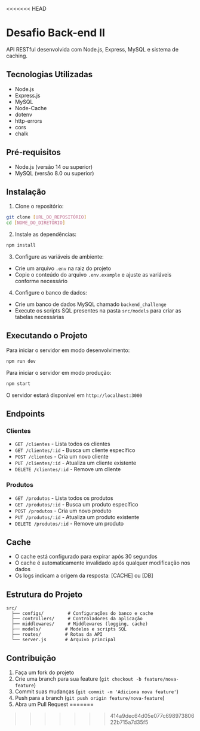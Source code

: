 <<<<<<< HEAD
# Desafio Back-end II

API RESTful desenvolvida com Node.js, Express, MySQL e sistema de caching.

## Tecnologias Utilizadas

- Node.js
- Express.js
- MySQL
- Node-Cache
- dotenv
- http-errors
- cors
- chalk

## Pré-requisitos

- Node.js (versão 14 ou superior)
- MySQL (versão 8.0 ou superior)

## Instalação

1. Clone o repositório:
```bash
git clone [URL_DO_REPOSITÓRIO]
cd [NOME_DO_DIRETÓRIO]
```

2. Instale as dependências:
```bash
npm install
```

3. Configure as variáveis de ambiente:
- Crie um arquivo `.env` na raiz do projeto
- Copie o conteúdo do arquivo `.env.example` e ajuste as variáveis conforme necessário

4. Configure o banco de dados:
- Crie um banco de dados MySQL chamado `backend_challenge`
- Execute os scripts SQL presentes na pasta `src/models` para criar as tabelas necessárias

## Executando o Projeto

Para iniciar o servidor em modo desenvolvimento:
```bash
npm run dev
```

Para iniciar o servidor em modo produção:
```bash
npm start
```

O servidor estará disponível em `http://localhost:3000`

## Endpoints

### Clientes

- `GET /clientes` - Lista todos os clientes
- `GET /clientes/:id` - Busca um cliente específico
- `POST /clientes` - Cria um novo cliente
- `PUT /clientes/:id` - Atualiza um cliente existente
- `DELETE /clientes/:id` - Remove um cliente

### Produtos

- `GET /produtos` - Lista todos os produtos
- `GET /produtos/:id` - Busca um produto específico
- `POST /produtos` - Cria um novo produto
- `PUT /produtos/:id` - Atualiza um produto existente
- `DELETE /produtos/:id` - Remove um produto

## Cache

- O cache está configurado para expirar após 30 segundos
- O cache é automaticamente invalidado após qualquer modificação nos dados
- Os logs indicam a origem da resposta: [CACHE] ou [DB]

## Estrutura do Projeto

```
src/
  ├── configs/         # Configurações do banco e cache
  ├── controllers/     # Controladores da aplicação
  ├── middlewares/     # Middlewares (logging, cache)
  ├── models/         # Modelos e scripts SQL
  ├── routes/         # Rotas da API
  └── server.js       # Arquivo principal
```

## Contribuição

1. Faça um fork do projeto
2. Crie uma branch para sua feature (`git checkout -b feature/nova-feature`)
3. Commit suas mudanças (`git commit -m 'Adiciona nova feature'`)
4. Push para a branch (`git push origin feature/nova-feature`)
5. Abra um Pull Request 
=======

>>>>>>> 414a9dec64d05e077c69897380622b715a7d35f5
